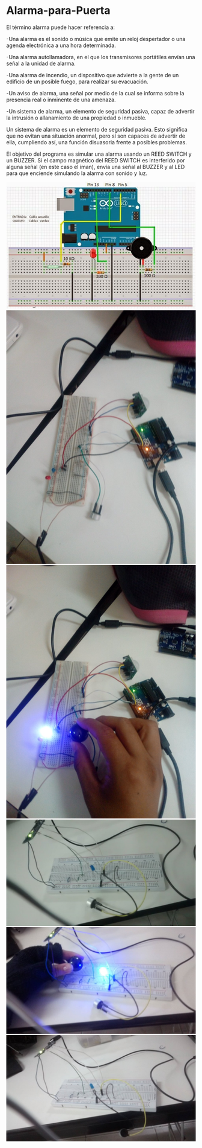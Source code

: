 # Alarma-para-Puerta
El término alarma puede hacer referencia a:

  -Una alarma es el sonido o música que emite un reloj despertador o una agenda electrónica a una hora determinada.

  -Una alarma autollamadora, en el que los transmisores portátiles envían una señal a la unidad de alarma.

  -Una alarma de incendio, un dispositivo que advierte a la gente de un edificio de un posible fuego, para realizar su evacuación.

  -Un aviso de alarma, una señal por medio de la cual se informa sobre la presencia real o inminente de una amenaza.

  -Un sistema de alarma, un elemento de seguridad pasiva, capaz de advertir la intrusión o allanamiento de una propiedad o inmueble.
  
Un sistema de alarma es un elemento de seguridad pasiva. Esto significa que no evitan una situación anormal, pero sí son capaces de advertir de ella, cumpliendo así, una función disuasoria frente a posibles problemas.

El objetivo del programa es simular una alarma usando un REED SWITCH y un BUZZER. Si el campo magnético del REED SWITCH es interferido por alguna señal (en este caso el iman), envía una señal al BUZZER y al LED para que enciende simulando la alarma con sonido y luz.

![Imagen Arduino](Diagram.jpeg "Foto Diagrama")
![Imagen Arduino](resultado.jpeg "Resultado")
![Imagen Arduino](resultado2.jpeg "Resultado 2")
![Imagen Arduino](resultado3.jpeg "Resultado 3")
![Imagen Arduino](resultado4.jpeg "Resultado 4")
![Imagen Arduino](resultado5.jpeg "Resultado 5")
